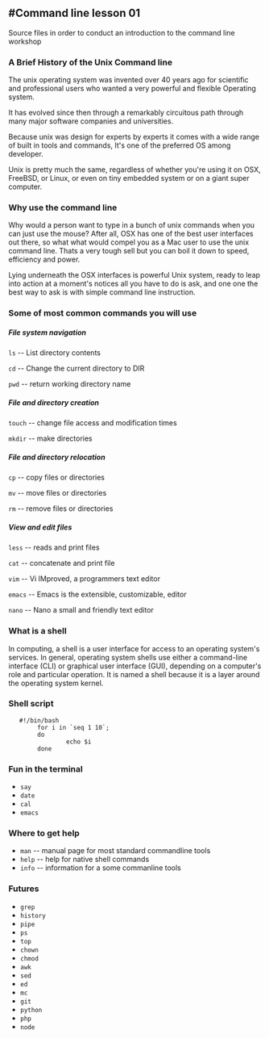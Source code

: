 #Command line lesson 01
---------------------------
Source files in order to conduct an introduction to the command line workshop


### A Brief History of the Unix Command line

The unix operating system was invented over 40 years ago for scientific and professional users who wanted a very powerful and flexible Operating system.

It has evolved since then through a remarkably circuitous path through many major software companies and universities.

Because unix was design for experts by experts it comes with a wide range of built in tools and commands, It's one of the preferred OS among developer.

Unix is pretty much the same, regardless of whether you're using it on OSX, FreeBSD, or Linux, or even on tiny embedded system or on a giant super computer.



### Why use the command line

Why would a person want to type in a bunch of unix commands when you can just use the mouse? After all, OSX has one of the best user interfaces out there, so what what would compel you as a Mac user to use the unix command line.
Thats a very tough sell but you can boil it down to speed, efficiency and power.

Lying underneath the OSX interfaces is powerful Unix system, ready to leap into action at a moment's notices all you have to do is ask, and one one the best way to ask is with simple command line instruction.	 


### Some of most common commands you will use

##### File system navigation

`ls` 	-- List directory contents

`cd`	-- Change the current directory to DIR

`pwd` 	-- return working directory name

##### File and directory creation
`touch`	-- change file access and modification times

`mkdir` -- make directories

##### File and directory relocation
`cp`	-- copy files or directories

`mv`	-- move files or directories

`rm`	-- remove files or directories

##### View and edit files
`less`	-- reads and print files

`cat`	-- concatenate and print file

`vim`	-- Vi IMproved, a programmers text editor

`emacs` -- Emacs is the extensible, customizable, editor

`nano`	-- Nano a small and friendly text editor

### What is a shell

In computing, a shell is a user interface for access to an operating system's services. In general, operating system shells use either a command-line interface (CLI) or graphical user interface (GUI), depending on a computer's role and particular operation. It is named a shell because it is a layer around the operating system kernel.


### Shell script

```
   #!/bin/bash
        for i in `seq 1 10`;
        do
                echo $i
        done 
```
### Fun in the terminal

* `say`
* `date`
* `cal`
* `emacs`

### Where to get help
	
* `man`		-- manual page for most standard commandline tools
* `help`	-- help for native shell commands
* `info`	-- information for a some commanline tools

### Futures 

* `grep`
* `history`
* `pipe`
* `ps`
* `top`
* `chown`
* `chmod`
* `awk`
* `sed`
* `ed`
* `mc`
* `git`
* `python`
* `php`
* `node`


 

